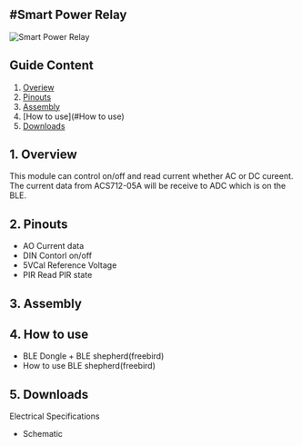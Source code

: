 #Smart Power Relay
---
![Smart Power Relay](http://imgur.com/blQHcna "Smart Power Relay")

## Guide Content

1. [Overiew](#Overiew)
2. [Pinouts](#Pinouts)
3. [Assembly](#Assembly)
4. [How to use](#How to use)
5. [Downloads](#Downloads)

<a name="Overiew"></a>
## 1. Overview

This module can control on/off and read current whether AC or DC cureent. The current data from ACS712-05A will be receive to ADC which is on the BLE. 


<a name="Pinouts"></a>
## 2. Pinouts

* AO
	Current data
* DIN
	Contorl on/off
* 5VCal
	Reference Voltage
* PIR
	Read PIR state

<a name="Assembly"></a>
## 3. Assembly


<a name="How to use"></a>
## 4. How to use

* BLE Dongle + BLE shepherd(freebird)
* How to use BLE shepherd(freebird)

<a name="Downloads"></a>
## 5. Downloads

Electrical Specifications  
* [ACS712 Datasheets]: http://pdf1.alldatasheet.com/datasheet-pdf/view/168326/ALLEGRO/ACS712.html "ACS712"
Schematic  
